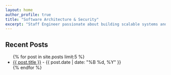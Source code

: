```yaml
---
layout: home
author_profile: true
title: "Software Architecture & Security"
excerpt: "Staff Engineer passionate about building scalable systems and exploring security technologies."
---
```


## Recent Posts

<ul>
  {% for post in site.posts limit:5 %}
    <li><a href="{{ post.url }}">{{ post.title }}</a> - {{ post.date | date: "%B %d, %Y" }}</li>
  {% endfor %}
</ul>
